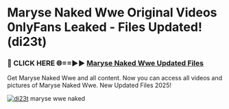 # Maryse Naked Wwe Original Videos 0nlyFans Leaked - Files Updated! (di23t)

<h3>🔴 CLICK HERE 🌐==►► <a href="https://tinyurl.com/yckcrads" rel="nofollow">Maryse Naked Wwe Updated Files</a></h3>

Get Maryse Naked Wwe and all content. Now you can access all videos and pictures of Maryse Naked Wwe. New Updated Files 2025!

[![di23t](https://i.imgur.com/hpKpOFt.gif)](https://tinyurl.com/yckcrads)
maryse wwe naked